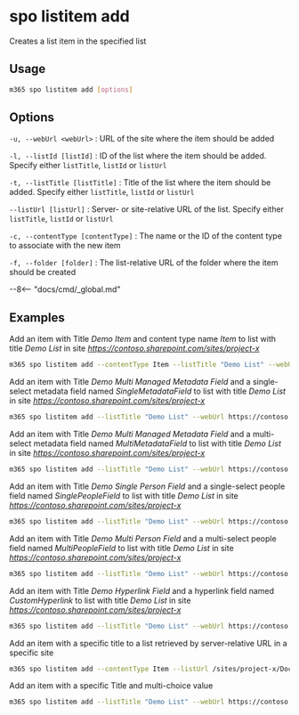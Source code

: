 # spo listitem add

Creates a list item in the specified list

## Usage

```sh
m365 spo listitem add [options]
```

## Options

`-u, --webUrl <webUrl>`
: URL of the site where the item should be added

`-l, --listId [listId]`
: ID of the list where the item should be added. Specify either `listTitle`, `listId` or `listUrl`

`-t, --listTitle [listTitle]`
: Title of the list where the item should be added. Specify either `listTitle`, `listId` or `listUrl`

`--listUrl [listUrl]`
: Server- or site-relative URL of the list. Specify either `listTitle`, `listId` or `listUrl`

`-c, --contentType [contentType]`
: The name or the ID of the content type to associate with the new item

`-f, --folder [folder]`
: The list-relative URL of the folder where the item should be created

--8<-- "docs/cmd/_global.md"

## Examples

Add an item with Title _Demo Item_ and content type name _Item_ to list with title _Demo List_ in site _https://contoso.sharepoint.com/sites/project-x_

```sh
m365 spo listitem add --contentType Item --listTitle "Demo List" --webUrl https://contoso.sharepoint.com/sites/project-x --Title "Demo Item"
```

Add an item with Title _Demo Multi Managed Metadata Field_ and a single-select metadata field named _SingleMetadataField_ to list with title _Demo List_ in site _https://contoso.sharepoint.com/sites/project-x_

```sh
m365 spo listitem add --listTitle "Demo List" --webUrl https://contoso.sharepoint.com/sites/project-x --Title "Demo Single Managed Metadata Field" --SingleMetadataField "TermLabel1|fa2f6bfd-1fad-4d18-9c89-289fe6941377;"
```

Add an item with Title _Demo Multi Managed Metadata Field_ and a multi-select metadata field named _MultiMetadataField_ to list with title _Demo List_ in site _https://contoso.sharepoint.com/sites/project-x_

```sh
m365 spo listitem add --listTitle "Demo List" --webUrl https://contoso.sharepoint.com/sites/project-x --Title "Demo Multi Managed Metadata Field" --MultiMetadataField "TermLabel1|cf8c72a1-0207-40ee-aebd-fca67d20bc8a;TermLabel2|e5cc320f-8b65-4882-afd5-f24d88d52b75;"
```

Add an item with Title _Demo Single Person Field_ and a single-select people field named _SinglePeopleField_ to list with title _Demo List_ in site _https://contoso.sharepoint.com/sites/project-x_

```sh
m365 spo listitem add --listTitle "Demo List" --webUrl https://contoso.sharepoint.com/sites/project-x --Title "Demo Single Person Field" --SinglePeopleField "[{'Key':'i:0#.f|membership|markh@conotoso.com'}]"
```

Add an item with Title _Demo Multi Person Field_ and a multi-select people field named _MultiPeopleField_ to list with title _Demo List_ in site _https://contoso.sharepoint.com/sites/project-x_

```sh
m365 spo listitem add --listTitle "Demo List" --webUrl https://contoso.sharepoint.com/sites/project-x --Title "Demo Multi Person Field" --MultiPeopleField "[{'Key':'i:0#.f|membership|markh@conotoso.com'},{'Key':'i:0#.f|membership|adamb@conotoso.com'}]"
```

Add an item with Title _Demo Hyperlink Field_ and a hyperlink field named _CustomHyperlink_ to list with title _Demo List_ in site _https://contoso.sharepoint.com/sites/project-x_

```sh
m365 spo listitem add --listTitle "Demo List" --webUrl https://contoso.sharepoint.com/sites/project-x --Title "Demo Hyperlink Field" --CustomHyperlink "https://www.bing.com, Bing"
```

Add an item with a specific title to a list retrieved by server-relative URL in a specific site

```sh
m365 spo listitem add --contentType Item --listUrl /sites/project-x/Documents --webUrl https://contoso.sharepoint.com/sites/project-x --Title "Demo Item"
```

Add an item with a specific Title and multi-choice value

```sh
m365 spo listitem add --listTitle "Demo List" --webUrl https://contoso.sharepoint.com/sites/project-x --Title "Demo Hyperlink Field" --MultiChoiceField "Choice 1;#Choice 2;#Choice 3"
```
